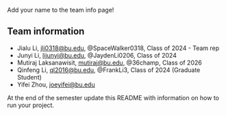 Add your name to the team info page!

## Team information
* Jialu Li, jli0318@bu.edu, @SpaceWalker0318, Class of 2024 - Team rep
* Junyi Li, lijunyi@bu.edu, @JaydenLi0206, Class of 2024
* Mutiraj Laksanawisit, mutiraj@bu.edu, @36champ, Class of 2026
* Qinfeng Li, ql2016@bu.edu, @FrankLi3, Class of 2024 (Graduate Student)
* Yifei Zhou, joeyifei@bu.edu


At the end of the semester update this README with information on how to run your project.
